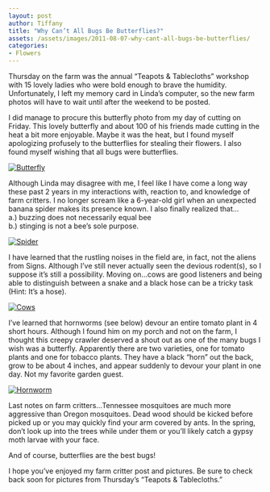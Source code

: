 ```yaml
---
layout: post
author: Tiffany
title: "Why Can’t All Bugs Be Butterflies?"
assets: /assets/images/2011-08-07-why-cant-all-bugs-be-butterflies/
categories: 
- Flowers
---
```


Thursday on the farm was the annual “Teapots & Tablecloths” workshop with 15 lovely ladies who were bold enough to brave the humidity. Unfortunately, I left my memory card in Linda’s computer, so the new farm photos will have to wait until after the weekend to be posted.

I did manage to procure this butterfly photo from my day of cutting on Friday. This lovely butterfly and about 100 of his friends made cutting in the heat a bit more enjoyable. Maybe it was the heat, but I found myself apologizing profusely to the butterflies for stealing their flowers. I also found myself wishing that all bugs were butterflies.

[![](jekyll_uploads/2011/08/DSC_0129-575x412.jpg "Butterfly")](http://www.sweetpeonies.com/2011/08/why-cant-all-bugs-be-butterflies/dsc_0129/)

Although Linda may disagree with me, I feel like I have come a long way these past 2 years in my interactions with, reaction to, and knowledge of farm critters. I no longer scream like a 6-year-old girl when an unexpected banana spider makes its presence known. I also finally realized that…  
a.) buzzing does not necessarily equal bee  
b.) stinging is not a bee’s sole purpose.

[![](jekyll_uploads/2011/08/other-149-575x381.jpg "Spider")](http://www.sweetpeonies.com/2011/08/why-cant-all-bugs-be-butterflies/other-149-3/)

I have learned that the rustling noises in the field are, in fact, not the aliens from Signs. Although I’ve still never actually seen the devious rodent(s), so I suppose it’s still a possibility. Moving on…cows are good listeners and being able to distinguish between a snake and a black hose can be a tricky task (Hint: It’s a hose).

[![](jekyll_uploads/2011/08/other-160-575x308.jpg "Cows")](http://www.sweetpeonies.com/2011/08/why-cant-all-bugs-be-butterflies/other-160-3/)

I’ve learned that hornworms (see below) devour an entire tomato plant in 4 short hours. Although I found him on my porch and not on the farm, I thought this creepy crawler deserved a shout out as one of the many bugs I wish was a butterfly. Apparently there are two varieties, one for tomato plants and one for tobacco plants. They have a black “horn” out the back, grow to be about 4 inches, and appear suddenly to devour your plant in one day. Not my favorite garden guest.

[![](jekyll_uploads/2011/08/sandwich-pillows-small-flowers-028-575x381.jpg "Hornworm")](http://www.sweetpeonies.com/2011/08/why-cant-all-bugs-be-butterflies/sandwich-pillows-small-flowers-028/)

Last notes on farm critters…Tennessee mosquitoes are much more aggressive than Oregon mosquitoes. Dead wood should be kicked before picked up or you may quickly find your arm covered by ants. In the spring, don’t look up into the trees while under them or you’ll likely catch a gypsy moth larvae with your face.

And of course, butterflies are the best bugs!

I hope you’ve enjoyed my farm critter post and pictures. Be sure to check back soon for pictures from Thursday’s “Teapots & Tablecloths.”